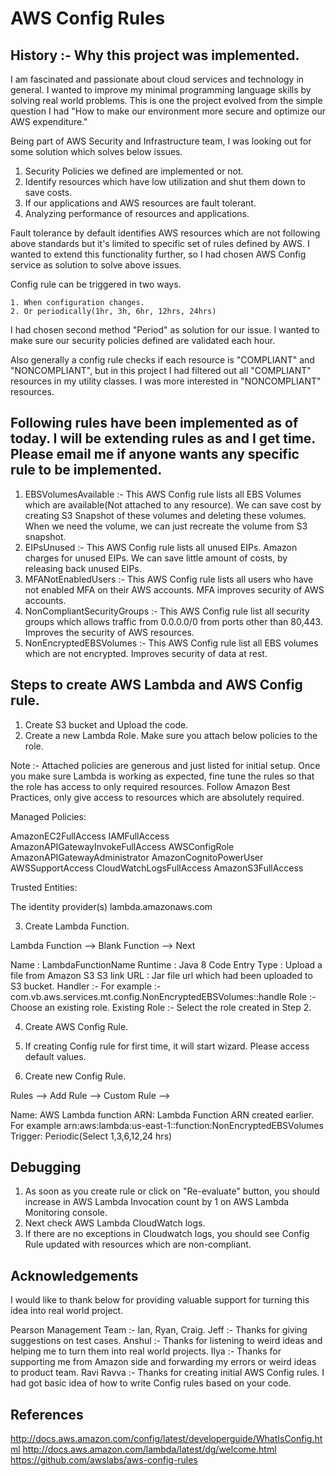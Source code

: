 # AWS Config Rules

## History :- Why this project was implemented.

I am fascinated and passionate about cloud services and technology in general. I wanted to improve my minimal programming language skills by solving real world problems. This is
one the project evolved from the simple question I had "How to make our environment more secure and optimize our AWS expenditure."

Being part of AWS Security and Infrastructure team, I was looking out for some solution which solves below issues.

1. Security Policies we defined are implemented or not.
2. Identify resources which have low utilization and shut them down to save costs.
3. If our applications and AWS resources are fault tolerant.
4. Analyzing performance of resources and applications.

Fault tolerance by default identifies AWS resources which are not following above standards but it's limited to specific set of rules defined by AWS. I wanted to extend this functionality further, so I had chosen AWS Config service as solution to solve above issues.

Config rule can be triggered in two ways.

    1. When configuration changes.
    2. Or periodically(1hr, 3h, 6hr, 12hrs, 24hrs)

I had chosen second method "Period" as solution for our issue. I wanted to make sure our security policies defined are validated each hour.

Also generally a config rule checks if each resource is "COMPLIANT" and "NONCOMPLIANT", but in this project I had filtered out all "COMPLIANT" resources in my utility classes.
I was more interested in "NONCOMPLIANT" resources.

## Following rules have been implemented as of today. I will be extending rules as and I get time. Please email me if anyone wants any specific rule to be implemented.

1. EBSVolumesAvailable :- This AWS Config rule lists all EBS Volumes which are available(Not attached to any resource). We can save cost by creating S3 Snapshot of these volumes
 and deleting these volumes. When we need the volume, we can just recreate the volume from S3 snapshot.
2. EIPsUnused :- This AWS Config rule lists all unused EIPs. Amazon charges for unused EIPs. We can save little amount of costs, by releasing back unused EIPs.
3. MFANotEnabledUsers :- This AWS Config rule lists all users who have not enabled MFA on their AWS accounts. MFA improves security of AWS accounts.
4. NonCompliantSecurityGroups :- This AWS Config rule list all security groups which allows traffic from 0.0.0.0/0 from ports other than 80,443. Improves the security of AWS resources.
5. NonEncryptedEBSVolumes :- This AWS Config rule list all EBS volumes which are not encrypted. Improves security of data at rest.

## Steps to create AWS Lambda and AWS Config rule.

1. Create S3 bucket and Upload the code.
2. Create a new Lambda Role. Make sure you attach below policies to the role.

Note :- Attached policies are generous and just listed for initial setup. Once you make sure Lambda is working as expected, fine tune the rules so that the role has access to only required resources. Follow Amazon Best Practices, only give access to resources which are absolutely required.

Managed Policies: 

AmazonEC2FullAccess
IAMFullAccess
AmazonAPIGatewayInvokeFullAccess
AWSConfigRole
AmazonAPIGatewayAdministrator
AmazonCognitoPowerUser
AWSSupportAccess
CloudWatchLogsFullAccess
AmazonS3FullAccess

Trusted Entities:

The identity provider(s) lambda.amazonaws.com

3. Create Lambda Function.

Lambda Function --> Blank Function --> Next

Name : LambdaFunctionName
Runtime : Java 8
Code Entry Type : Upload a file from Amazon S3
S3 link URL : Jar file url which had been uploaded to S3 bucket.
Handler :- For example :- com.vb.aws.services.mt.config.NonEncryptedEBSVolumes::handle
Role :- Choose an existing role.
Existing Role :- Select the role created in Step 2.

4) Create AWS Config Rule.

1) If creating Config rule for first time, it will start wizard. Please access default values.
2) Create new Config Rule.

Rules --> Add Rule --> Custom Rule -->

Name: <ConfigRuleName>
AWS Lambda function ARN: Lambda Function ARN created earlier. For example arn:aws:lambda:us-east-1:<ACCOUNT-NUMBER>:function:NonEncryptedEBSVolumes
Trigger: Periodic(Select 1,3,6,12,24 hrs)

## Debugging ##
1. As soon as you create rule or click on "Re-evaluate" button, you should increase in AWS Lambda Invocation count by 1 on AWS Lambda Monitoring console.
2. Next check AWS Lambda CloudWatch logs.
3. If there are no exceptions in Cloudwatch logs, you should see Config Rule updated with resources which are non-compliant.


## Acknowledgements ##

I would like to thank below for providing valuable support for turning this idea into real world project.

Pearson Management Team :- Ian, Ryan, Craig.
Jeff :- Thanks for giving suggestions on test cases.
Anshul :- Thanks for listening to weird ideas and helping me to turn them into real world projects.
Ilya :- Thanks for supporting me from Amazon side and forwarding my errors or weird ideas to product team.
Ravi Ravva :- Thanks for creating initial AWS Config rules. I had got basic idea of how to write Config rules based on your code.


## References ##

http://docs.aws.amazon.com/config/latest/developerguide/WhatIsConfig.html
http://docs.aws.amazon.com/lambda/latest/dg/welcome.html
https://github.com/awslabs/aws-config-rules

